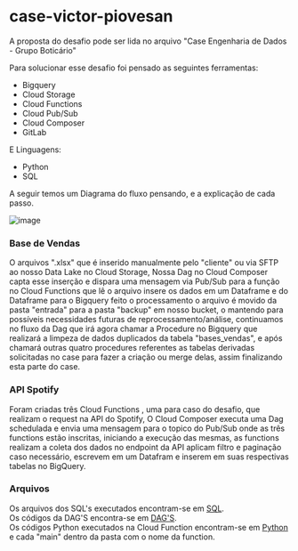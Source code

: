 # case-victor-piovesan
A proposta do desafio pode ser lida no arquivo "Case Engenharia de Dados - Grupo Boticário"

Para solucionar esse desafio foi pensado as seguintes ferramentas:

  - Bigquery
  - Cloud Storage
  - Cloud Functions
  - Cloud Pub/Sub
  - Cloud Composer
  - GitLab

E Linguagens:

  - Python
  - SQL

A seguir temos um Diagrama do fluxo pensando, e a explicação de cada passo.

![image](https://github.com/Vipio/case-victor-piovesan/assets/24757502/b063c7a3-d9f5-499d-988c-8c72f894a4e1)


  ### Base de Vendas
  O arquivos ".xlsx" que é inserido manualmente pelo "cliente" ou via SFTP ao nosso Data Lake no Cloud Storage, Nossa Dag no Cloud Composer capta esse inserção e dispara uma mensagem via Pub/Sub para a função no Cloud Functions que lê o arquivo insere os dados em um Dataframe e do Dataframe para o Bigquery feito o processamento o arquivo é movido da pasta "entrada" para a pasta "backup" em nosso bucket, o mantendo para possíveis necessidades futuras de reprocessamento/análise, continuamos no fluxo da Dag que irá agora chamar a Procedure no Bigquery que realizará a limpeza de dados duplicados da tabela "bases_vendas", e após chamará outras quatro procedures referentes as tabelas derivadas solicitadas no case para fazer a criação ou merge delas, assim finalizando esta parte do case.

  ### API Spotify
  Foram criadas três Cloud Functions , uma para caso do desafio, que realizam o request na API do Spotify, O Cloud Composer executa uma Dag schedulada e envia uma mensagem para o topico do Pub/Sub onde as três functions estão inscritas, iniciando a execução das mesmas, as functions realizam a coleta dos dados no endpoint da API aplicam filtro e paginação caso necessário, escrevem em um Datafram e inserem em suas respectivas tabelas no BigQuery.

  ### Arquivos
  Os arquivos dos SQL's executados encontram-se em [SQL](https://github.com/Vipio/case-victor-piovesan/tree/main/SQL). <br>
  Os códigos da DAG'S encontra-se em [DAG'S](https://github.com/Vipio/case-victor-piovesan/tree/main/Dags). <br>
  Os códigos Python executados na Cloud Function encontram-se em [Python](https://github.com/Vipio/case-victor-piovesan/tree/main/Python) e cada "main" dentro da pasta com o nome da function.
